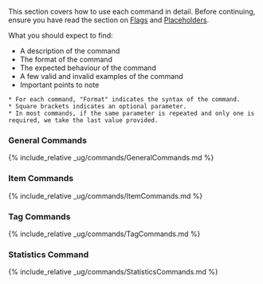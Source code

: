 <!-- markdownlint-disable-file first-line-h1 -->
This section covers how to use each command in detail.
Before continuing, ensure you have read the section on [Flags](#flags) and [Placeholders](#placeholders).

What you should expect to find:

* A description of the command
* The format of the command
* The expected behaviour of the command
* A few valid and invalid examples of the command
* Important points to note

```note
* For each command, "Format" indicates the syntax of the command.
* Square brackets indicates an optional parameter.
* In most commands, if the same parameter is repeated and only one is required, we take the last value provided.
```

### General Commands

{% include_relative _ug/commands/GeneralCommands.md %}

### Item Commands

{% include_relative _ug/commands/ItemCommands.md %}

### Tag Commands

{% include_relative _ug/commands/TagCommands.md %}

### Statistics Command

{% include_relative _ug/commands/StatisticsCommands.md %}
